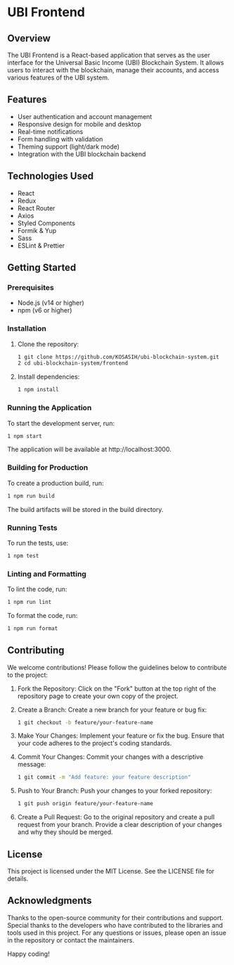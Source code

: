 # UBI Frontend

## Overview

The UBI Frontend is a React-based application that serves as the user interface for the Universal Basic Income (UBI) Blockchain System. It allows users to interact with the blockchain, manage their accounts, and access various features of the UBI system.

## Features

- User authentication and account management
- Responsive design for mobile and desktop
- Real-time notifications
- Form handling with validation
- Theming support (light/dark mode)
- Integration with the UBI blockchain backend

## Technologies Used

- React
- Redux
- React Router
- Axios
- Styled Components
- Formik & Yup
- Sass
- ESLint & Prettier

## Getting Started

### Prerequisites

- Node.js (v14 or higher)
- npm (v6 or higher)

### Installation

1. Clone the repository:

   ```bash
   1 git clone https://github.com/KOSASIH/ubi-blockchain-system.git
   2 cd ubi-blockchain-system/frontend
   ```

2. Install dependencies:

   ```bash
   1 npm install
   ```

### Running the Application
To start the development server, run:

   ```bash
   1 npm start
   ```

The application will be available at http://localhost:3000.

### Building for Production
To create a production build, run:

   ```bash
   1 npm run build
   ```

The build artifacts will be stored in the build directory.

### Running Tests
To run the tests, use:

   ```bash
   1 npm test
   ```

### Linting and Formatting
To lint the code, run:

   ```bash
   1 npm run lint
   ```

To format the code, run:

   ```bash
   1 npm run format
   ```

## Contributing
We welcome contributions! Please follow the guidelines below to contribute to the project:

1. Fork the Repository: Click on the "Fork" button at the top right of the repository page to create your own copy of the project.

2. Create a Branch: Create a new branch for your feature or bug fix:

   ```bash
   1 git checkout -b feature/your-feature-name
   ```

3. Make Your Changes: Implement your feature or fix the bug. Ensure that your code adheres to the project's coding standards.

4. Commit Your Changes: Commit your changes with a descriptive message:

   ```bash
   1 git commit -m "Add feature: your feature description"
   ```
   
5. Push to Your Branch: Push your changes to your forked repository:

   ```bash
   1 git push origin feature/your-feature-name
   ```
   
6. Create a Pull Request: Go to the original repository and create a pull request from your branch. Provide a clear description of your changes and why they should be merged.

## License
This project is licensed under the MIT License. See the LICENSE file for details.

## Acknowledgments
Thanks to the open-source community for their contributions and support.
Special thanks to the developers who have contributed to the libraries and tools used in this project.
For any questions or issues, please open an issue in the repository or contact the maintainers.

Happy coding!
